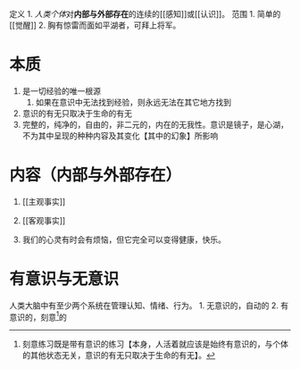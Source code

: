 定义
	1. *人类个体*对**内部与外部存在**的连续的[[感知]]或[[认识]]。
范围
	1. 简单的[[觉醒]] 
	2. 胸有惊雷而面如平湖者，可拜上将军。
# 本质
1. 是一切经验的唯一根源
	1. 如果在意识中无法找到经验，则永远无法在其它地方找到
2. 意识的有无只取决于生命的有无
3. 完整的，纯净的，自由的，非二元的，内在的无我性。意识是镜子，是心湖，不为其中呈现的种种内容及其变化【其中的幻象】所影响
# 内容（内部与外部存在）
1. [[主观事实]] 
2. [[客观事实]] 

1. 我们的心灵有时会有烦恼，但它完全可以变得健康，快乐。
# 有意识与无意识
人类大脑中有至少两个系统在管理认知、情绪、行为。
	1. 无意识的，自动的
	2. 有意识的，刻意[^1]的




[^1]: 刻意练习既是带有意识的练习【本身，人活着就应该是始终有意识的，与个体的其他状态无关，意识的有无只取决于生命的有无】。